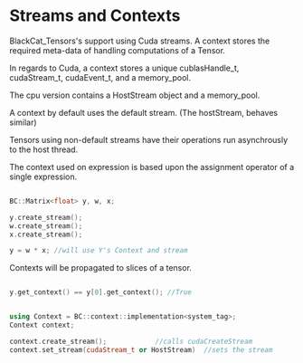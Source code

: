 # Streams and Contexts 



BlackCat_Tensors's support using Cuda streams. 
A context stores the required meta-data of handling computations of a Tensor.

In regards to Cuda, 
a context stores a unique cublasHandle_t, cudaStream_t, cudaEvent_t, and a memory_pool.

The cpu version contains a HostStream object and a memory_pool. 


A context by default uses the default stream. (The hostStream, behaves similar) 

Tensors using non-default streams have their operations run asynchrously to the host thread. 

The context used on expression is based upon the assignment operator of a single expression. 


```cpp

BC::Matrix<float> y, w, x;

y.create_stream();
w.create_stream();
x.create_stream();

y = w * x; //will use Y's Context and stream 
```

Contexts will be propagated to slices of a tensor. 

```cpp

y.get_context() == y[0].get_context(); //True 

```



```cpp

using Context = BC::context::implementation<system_tag>; 
Context context;

context.create_stream();			//calls cudaCreateStream
context.set_stream(cudaStream_t or HostStream)  //sets the stream 


```

